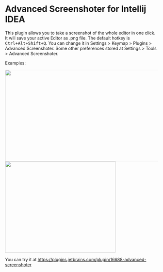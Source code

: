 # Advanced Screenshoter for Intellij IDEA
This plugin allows you to take a screenshot of the whole editor in one click. It will save your active Editor as .png file.
The default hotkey is <kbd>Ctrl+Alt+Shift+Q</kbd>. You can change it in Settings > Keymap > Plugins > Advanced Screenshoter.
Some other preferences stored at Settings > Tools > Advanced Screenshoter.

Examples:

<img src="https://user-images.githubusercontent.com/37335292/116439774-96788000-a858-11eb-8ccb-d85bdac6a916.png" width="529" height="300"> <img src="https://user-images.githubusercontent.com/37335292/116439780-98424380-a858-11eb-9844-45ddb3c903ff.png" width="364" height="300">

You can try it at https://plugins.jetbrains.com/plugin/16688-advanced-screenshoter
